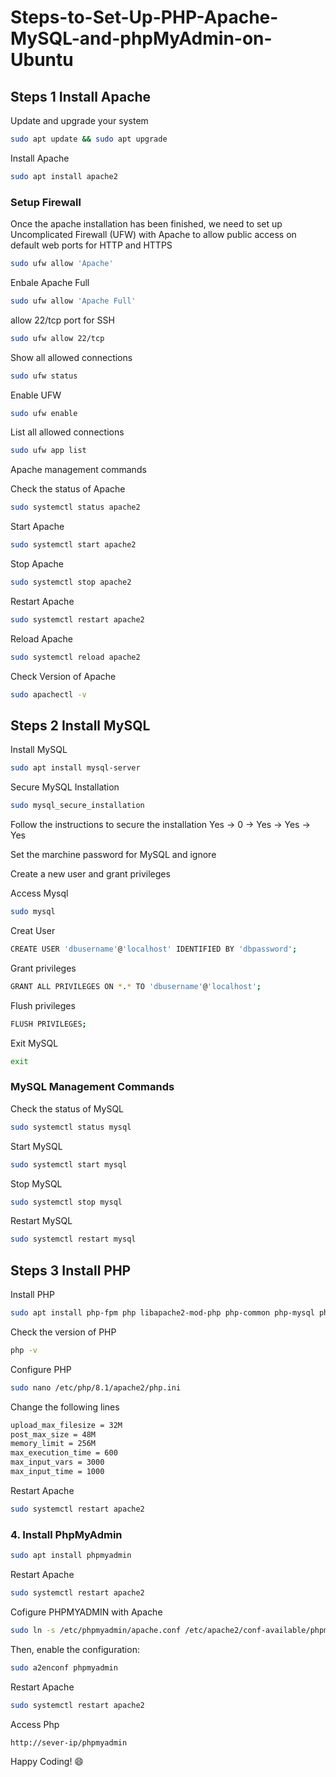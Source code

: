 # Steps-to-Set-Up-PHP-Apache-MySQL-and-phpMyAdmin-on-Ubuntu


## Steps 1  Install Apache


Update and upgrade your system

```bash
sudo apt update && sudo apt upgrade
```

Install Apache

```bash
sudo apt install apache2
```

### Setup Firewall

Once the apache installation has been finished, we need to set up Uncomplicated Firewall (UFW) with Apache to allow public access on default web ports for HTTP and HTTPS

```bash
sudo ufw allow 'Apache'
```

Enbale Apache Full

```bash
sudo ufw allow 'Apache Full'
```

allow 22/tcp port for SSH

```bash
sudo ufw allow 22/tcp
```

Show all allowed connections

```bash
sudo ufw status
```

Enable UFW

```bash
sudo ufw enable
```

List all allowed connections

```bash
sudo ufw app list
```

Apache management commands

Check the status of Apache
```bash
sudo systemctl status apache2
```

Start Apache
```bash
sudo systemctl start apache2
```

Stop Apache
```bash
sudo systemctl stop apache2
```

Restart Apache
```bash
sudo systemctl restart apache2
```

Reload Apache
```bash
sudo systemctl reload apache2
```

Check Version of Apache
```bash
sudo apachectl -v
```

## Steps 2 Install MySQL

Install MySQL

```bash
sudo apt install mysql-server
```

Secure MySQL Installation

```bash
sudo mysql_secure_installation
```

Follow the instructions to secure the installation
Yes -> 0 -> Yes -> Yes -> Yes

Set the marchine password for MySQL and ignore 


Create a new user and grant privileges

Access Mysql

```bash
sudo mysql
```
Creat User 

```bash
CREATE USER 'dbusername'@'localhost' IDENTIFIED BY 'dbpassword';
```

Grant privileges

```bash
GRANT ALL PRIVILEGES ON *.* TO 'dbusername'@'localhost';
```

Flush privileges

```bash
FLUSH PRIVILEGES;
```

Exit MySQL

```bash
exit
```

### MySQL Management Commands

Check the status of MySQL

```bash
sudo systemctl status mysql
```

Start MySQL

```bash
sudo systemctl start mysql
```

Stop MySQL

```bash
sudo systemctl stop mysql
```

Restart MySQL

```bash
sudo systemctl restart mysql
```

## Steps 3 Install PHP

Install PHP

```bash
sudo apt install php-fpm php libapache2-mod-php php-common php-mysql php-xml php-xmlrpc php-curl php-gd php-imagick php-cli php-imap php-mbstring php-opcache php-soap php-zip php-intl php-bcmath unzip -y
```

Check the version of PHP

```bash
php -v
```

Configure PHP

```bash
sudo nano /etc/php/8.1/apache2/php.ini
```

Change the following lines

```bash
upload_max_filesize = 32M 
post_max_size = 48M 
memory_limit = 256M 
max_execution_time = 600 
max_input_vars = 3000 
max_input_time = 1000
```

Restart Apache

```bash
sudo systemctl restart apache2
```

### 4. Install PhpMyAdmin

```bash
sudo apt install phpmyadmin
```

Restart Apache

```bash
sudo systemctl restart apache2
```

Cofigure PHPMYADMIN with Apache

```bash
sudo ln -s /etc/phpmyadmin/apache.conf /etc/apache2/conf-available/phpmyadmin.conf
```

Then, enable the configuration:

```bash
sudo a2enconf phpmyadmin
```

Restart Apache

```bash
sudo systemctl restart apache2
```

Access Php
  
  ```bash
  http://sever-ip/phpmyadmin
  ```

Happy Coding! :smile:


